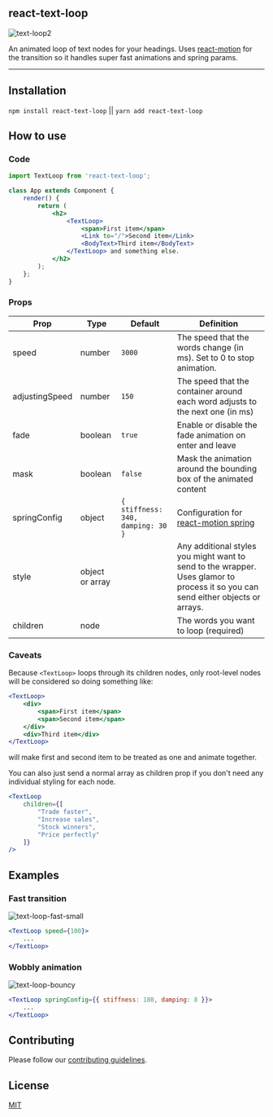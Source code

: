 ## react-text-loop
![text-loop2](https://cloud.githubusercontent.com/assets/38172/24254063/d5e9c38c-0fd9-11e7-9b75-46dc00421cd7.gif)

An animated loop of text nodes for your headings. Uses [react-motion](https://github.com/chenglou/react-motion) for the transition so it handles super fast animations and spring params.

---

## Installation

`npm install react-text-loop` || `yarn add react-text-loop`

## How to use

### Code

```jsx
import TextLoop from 'react-text-loop';

class App extends Component {
    render() {
        return (
            <h2>
                <TextLoop>
                    <span>First item</span>
                    <Link to="/">Second item</Link>
                    <BodyText>Third item</BodyText>
                </TextLoop> and something else.
            </h2>
        );
    };
}
```

### Props

| Prop | Type | Default | Definition |
| --- | --- | --- | --- |
| speed | number | `3000` | The speed that the words change (in ms). Set to 0 to stop animation. |
| adjustingSpeed | number | `150` | The speed that the container around each word adjusts to the next one (in ms) |
| fade | boolean | `true` | Enable or disable the fade animation on enter and leave |
| mask | boolean | `false` | Mask the animation around the bounding box of the animated content |
| springConfig | object | `{ stiffness: 340, damping: 30 }` | Configuration for [react-motion spring](https://github.com/chenglou/react-motion#--spring-val-number-config-springhelperconfig--opaqueconfig) |
| style | object or array |  | Any additional styles you might want to send to the wrapper. Uses glamor to process it so you can send either objects or arrays. |
| children | node | | The words you want to loop (required) |

### Caveats

Because `<TextLoop>` loops through its children nodes, only root-level nodes will be considered so doing something like:

```jsx
<TextLoop>
    <div>
        <span>First item</span>
        <span>Second item</span>
    </div>
    <div>Third item</div>
</TextLoop>
```

will make first and second item to be treated as one and animate together.

You can also just send a normal array as children prop if you don't need any individual styling for each node.

```jsx
<TextLoop
    children={[
        "Trade faster",
        "Increase sales",
        "Stock winners",
        "Price perfectly"
    ]}
/>
```

## Examples

### Fast transition

![text-loop-fast-small](https://cloud.githubusercontent.com/assets/38172/24275301/5d48c6e2-1026-11e7-85b8-e7cfe07f4714.gif)

```jsx
<TextLoop speed={100}>
    ...
</TextLoop>
```

### Wobbly animation

![text-loop-bouncy](https://cloud.githubusercontent.com/assets/38172/24275347/b0e45b2c-1026-11e7-8e04-04bdafdef249.gif)

```jsx
<TextLoop springConfig={{ stiffness: 180, damping: 8 }}>
    ...
</TextLoop>
```

## Contributing

Please follow our [contributing guidelines](https://github.com/EDITD/react-text-loop/blob/master/CONTRIBUTING.md).

## License

[MIT](https://github.com/EDITD/react-text-loop/blob/master/LICENSE)